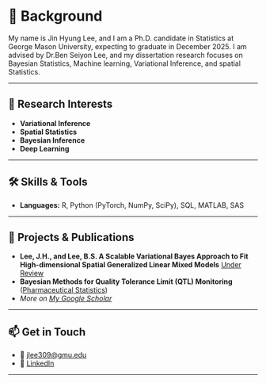 # 👋 Background

My name is Jin Hyung Lee, and I am a Ph.D. candidate in Statistics at George Mason University, expecting to graduate in December 2025. I am advised by Dr.Ben Seiyon Lee, and my dissertation research focuses on Bayesian Statistics, Machine learning, Variational Inference, and spatial Statistics. 

---

## 🔬 Research Interests
- **Variational Inference** 
- **Spatial Statistics** 
- **Bayesian Inference** 
- **Deep Learning** 

---

## 🛠️ Skills & Tools
- **Languages:** R, Python (PyTorch, NumPy, SciPy), SQL, MATLAB, SAS

---

## 💼 Projects & Publications
- **Lee, J.H., and Lee, B.S. A Scalable Variational Bayes Approach to Fit High-dimensional Spatial Generalized Linear Mixed Models**  [Under Review](https://arxiv.org/pdf/2402.15705)
- **Bayesian Methods for Quality Tolerance Limit (QTL) Monitoring** ([Pharmaceutical Statistics](https://onlinelibrary.wiley.com/doi/abs/10.1002/pst.2427))  
- *More on [My Google Scholar](https://scholar.google.com/citations?user=0GAf5N8AAAAJ&hl=ko)*  
---

## 📫 Get in Touch
- 📧 jlee309@gmu.edu  
- 🔗 [LinkedIn](https://www.linkedin.com/in/leejinhyung/)  

---

